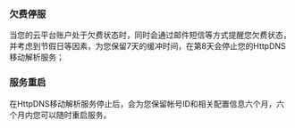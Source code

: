 ### 欠费停服
当您的云平台账户处于欠费状态时，同时会通过邮件短信等方式提醒您欠费状态，并考虑到节假日等因素，为您保留7天的缓冲时间，在第8天会停止您的HttpDNS移动解析服务；

### 服务重启
在HttpDNS移动解析服务停止后，会为您保留帐号ID和相关配置信息六个月，六个月内您可以随时重启服务。
